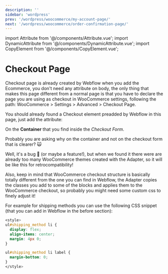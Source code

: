 ```yaml
---
description: ''
sidebar: 'wordpress'
prev: '/wordpress/woocommerce/my-account-page/'
next: '/wordpress/woocommerce/order-confirmation-page/'
---
```

import Attribute from '@/components/Attribute.vue';
import DynamicAttribute from '@/components/DynamicAttribute.vue';
import CopyElement from '@/components/CopyElement.vue';

# Checkout Page

Checkout page is already created by Webflow when you add the Ecommerce, you don't need any attribute on body, the only thing that makes this page different from a normal page is that you have to declare the page you are using as checkout in WooCommerce settings, following the path: WooCommerce > Settings > Advanced > Checkout Page.

<div align="center">
  <g-image src="~/assets/images/wc-pages.png" />
</div>

You should already found a Checkout element preadded by Webflow in this page, just add the attribute:

<Attribute name="wc" value="checkout" />

On the **Container** that you find inside the *Checkout Form*.

<div align="center">
  <g-image src="~/assets/images/checkout-container.png" />
</div>

Probably you are asking why on the container and not on the checkout form that is clearer? 🙀

Well, it's a bug 🐛 (or maybe a feature!), but when we found it there were are already too many WooCommerce themes created with the Adapter, so it will be like this for retrocompatibility! 

Also, keep in mind that WooCommerce checkout structure is basically totally different from the one you can find in Webflow, the Adapter copies the classes you add to some of the blocks and applies them to the WooCommerce checkout, so probably you might need some custom css to finely adjust it!

For example for shipping methods you can use the following CSS snippet (that you can add in Webflow in the before </head> section):

```css
<style>
ul#shipping_method li {
  display: flex;
  align-items: center;
  margin: 4px 0;
}

ul#shipping_method li label {
  margin-bottom: 0;
}
</style>
```